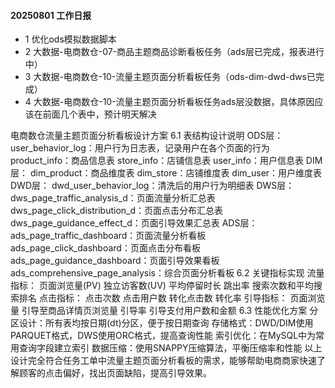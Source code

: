 #### 20250801 工作日报

* 1 优化ods模拟数据脚本
* 2 大数据-电商数仓-07-商品主题商品诊断看板任务（ads层已完成，报表进行中）
* 3 大数据-电商数仓-10-流量主题页面分析看板任务（ods-dim-dwd-dws已完成）
* 4 大数据-电商数仓-10-流量主题页面分析看板任务ads层没数据，具体原因应该在前面几个表中，预计明天解决


电商数仓流量主题页面分析看板设计方案
6.1 表结构设计说明
ODS层：
user_behavior_log：用户行为日志表，记录用户在各个页面的行为
product_info：商品信息表
store_info：店铺信息表
user_info：用户信息表
DIM层：
dim_product：商品维度表
dim_store：店铺维度表
dim_user：用户维度表
DWD层：
dwd_user_behavior_log：清洗后的用户行为明细表
DWS层：
dws_page_traffic_analysis_d：页面流量分析汇总表
dws_page_click_distribution_d：页面点击分布汇总表
dws_page_guidance_effect_d：页面引导效果汇总表
ADS层：
ads_page_traffic_dashboard：页面流量分析看板
ads_page_click_dashboard：页面点击分布看板
ads_page_guidance_dashboard：页面引导效果看板
ads_comprehensive_page_analysis：综合页面分析看板
6.2 关键指标实现
流量指标：
页面浏览量(PV)
独立访客数(UV)
平均停留时长
跳出率
搜索次数和平均搜索排名
点击指标：
点击次数
点击用户数
转化点击数
转化率
引导指标：
页面浏览量
引导至商品详情页浏览量
引导率
引导支付用户数和金额
6.3 性能优化方案
分区设计：所有表均按日期(dt)分区，便于按日期查询
存储格式：DWD/DIM使用PARQUET格式，DWS使用ORC格式，提高查询性能
索引优化：在MySQL中为常用查询字段建立索引
数据压缩：使用SNAPPY压缩算法，平衡压缩率和性能
以上设计完全符合任务工单中流量主题页面分析看板的需求，能够帮助电商商家快速了解顾客的点击偏好，找出页面缺陷，提高引导效果。



